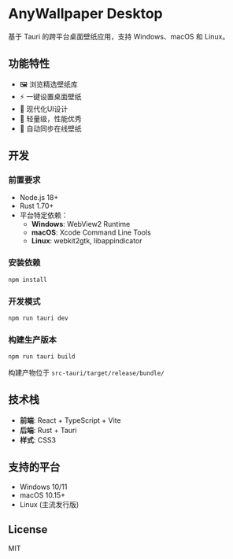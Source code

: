 # AnyWallpaper Desktop

基于 Tauri 的跨平台桌面壁纸应用，支持 Windows、macOS 和 Linux。

## 功能特性

- 🖼️ 浏览精选壁纸库
- ⚡ 一键设置桌面壁纸
- 🎨 现代化UI设计
- 🚀 轻量级，性能优秀
- 🔄 自动同步在线壁纸

## 开发

### 前置要求

- Node.js 18+
- Rust 1.70+
- 平台特定依赖：
  - **Windows**: WebView2 Runtime
  - **macOS**: Xcode Command Line Tools
  - **Linux**: webkit2gtk, libappindicator

### 安装依赖

```bash
npm install
```

### 开发模式

```bash
npm run tauri dev
```

### 构建生产版本

```bash
npm run tauri build
```

构建产物位于 `src-tauri/target/release/bundle/`

## 技术栈

- **前端**: React + TypeScript + Vite
- **后端**: Rust + Tauri
- **样式**: CSS3

## 支持的平台

- Windows 10/11
- macOS 10.15+
- Linux (主流发行版)

## License

MIT

